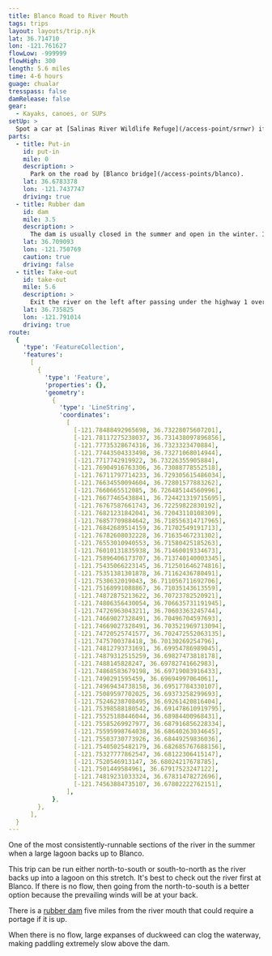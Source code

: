 ```yaml
---
title: Blanco Road to River Mouth
tags: trips
layout: layouts/trip.njk
lat: 36.714710
lon: -121.761627
flowLow: -999999
flowHigh: 300
length: 5.6 miles
time: 4-6 hours
guage: chualar
tresspass: false
damRelease: false
gear:
  - Kayaks, canoes, or SUPs
setUp: >
  Spot a car at [Salinas River Wildlife Refuge](/access-point/srnwr) if going south-to-north, or [Blanco bridge](/access-points/blanco) if traveling north-to-south.
parts:
  - title: Put-in
    id: put-in
    mile: 0
    description: >
      Park on the road by [Blanco bridge](/access-points/blanco).
    lat: 36.6783378
    lon: -121.7437747
    driving: true
  - title: Rubber dam
    id: dam
    mile: 3.5
    description: >
      The dam is usually closed in the summer and open in the winter. If it is closed, do not attempt to go over the dam. There is an easy portage on river left around the dam, and clear buoys before the dam. [Learn more about the rubber dam](/info/rubber-dam).
    lat: 36.709093
    lon: -121.750769
    caution: true
    driving: false
  - title: Take-out
    id: take-out
    mile: 5.6
    description: >
      Exit the river on the left after passing under the highway 1 overpass and a field on your left. You will be exiting at the [Salinas River Wildlife Refuge](/access-point/srnwr).
    lat: 36.735825
    lon: -121.791014
    driving: true
route:
  {
    'type': 'FeatureCollection',
    'features':
      [
        {
          'type': 'Feature',
          'properties': {},
          'geometry':
            {
              'type': 'LineString',
              'coordinates':
                [
                  [-121.78488492965698, 36.73228075607201],
                  [-121.78117275238037, 36.731438097896856],
                  [-121.77735328674316, 36.7323323470884],
                  [-121.77443504333498, 36.73271068014944],
                  [-121.7717742919922, 36.73226355905884],
                  [-121.76904916763306, 36.73088778552518],
                  [-121.76711797714233, 36.729305615486034],
                  [-121.76634550094604, 36.72801577883262],
                  [-121.7660665512085, 36.726485144560996],
                  [-121.76677465438841, 36.724421319715695],
                  [-121.76767587661743, 36.72259822830192],
                  [-121.76821231842041, 36.72043110108309],
                  [-121.76857709884642, 36.718556314717965],
                  [-121.76842689514159, 36.71702549191713],
                  [-121.76782608032228, 36.71635467231302],
                  [-121.76553010940553, 36.71580425185263],
                  [-121.76010131835938, 36.71460019334673],
                  [-121.75896406173707, 36.713740140003345],
                  [-121.75435066223145, 36.712501646274816],
                  [-121.75351381301878, 36.71162436780491],
                  [-121.7530632019043, 36.711056711692706],
                  [-121.75168991088867, 36.71035143613559],
                  [-121.74872875213622, 36.70723782520921],
                  [-121.74806356430054, 36.706635731191945],
                  [-121.74726963043211, 36.70603363245744],
                  [-121.74669027328491, 36.70496704597693],
                  [-121.74669027328491, 36.703521969713094],
                  [-121.74720525741577, 36.702472552063135],
                  [-121.7475700378418, 36.70130269254796],
                  [-121.74812793731691, 36.69954786989045],
                  [-121.74879312515259, 36.69827473818178],
                  [-121.7488145828247, 36.69782741662983],
                  [-121.74868583679198, 36.69719083916433],
                  [-121.7490291595459, 36.69694997064061],
                  [-121.74969434738158, 36.69517784330107],
                  [-121.75089597702025, 36.69373258299693],
                  [-121.75246238708495, 36.69261420816404],
                  [-121.75398588180542, 36.691478610919795],
                  [-121.75525188446044, 36.68984400968431],
                  [-121.75585269927977, 36.687916856228334],
                  [-121.75595998764038, 36.68640263034645],
                  [-121.75503730773926, 36.68449259836036],
                  [-121.75405025482179, 36.682685767688156],
                  [-121.75327777862547, 36.68122306415147],
                  [-121.7520546913147, 36.68024217678785],
                  [-121.7501449584961, 36.67917523247122],
                  [-121.74819231033324, 36.67831478272696],
                  [-121.74563884735107, 36.67802222762151],
                ],
            },
        },
      ],
  }
---
```


One of the most consistently-runnable sections of the river in the summer when a large lagoon backs up to Blanco.

This trip can be run either north-to-south or south-to-north as the river backs up into a lagoon on this stretch. It's best to check out the river first at Blanco. If there is no flow, then going from the north-to-south is a better option because the prevailing winds will be at your back.

There is a [rubber dam](/info/rubber-dam) five miles from the river mouth that could require a portage if it is up.

When there is no flow, large expanses of duckweed can clog the waterway, making paddling extremely slow above the dam.
